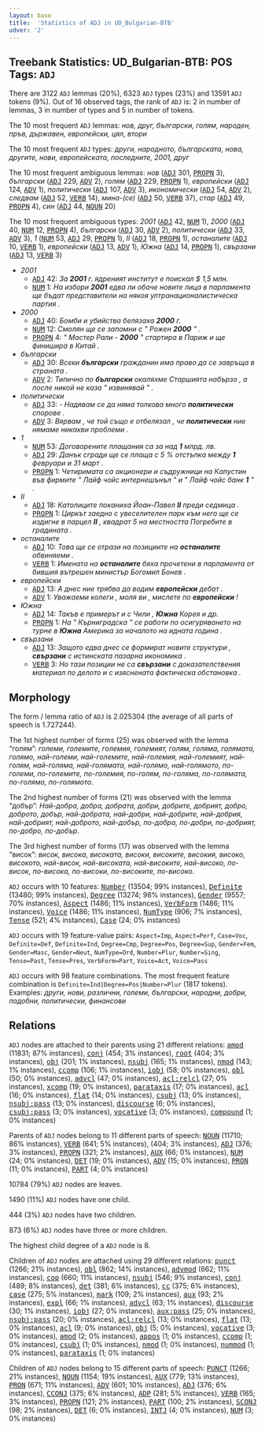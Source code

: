 ```yaml
---
layout: base
title:  'Statistics of ADJ in UD_Bulgarian-BTB'
udver: '2'
---
```


## Treebank Statistics: UD_Bulgarian-BTB: POS Tags: `ADJ`

There are 3122 `ADJ` lemmas (20%), 6323 `ADJ` types (23%) and 13591 `ADJ` tokens (9%).
Out of 16 observed tags, the rank of `ADJ` is: 2 in number of lemmas, 3 in number of types and 5 in number of tokens.

The 10 most frequent `ADJ` lemmas: <em>нов, друг, български, голям, народен, пръв, държавен, европейски, цял, втори</em>

The 10 most frequent `ADJ` types:  <em>други, народното, българската, нова, другите, нови, европейската, последните, 2001, друг</em>

The 10 most frequent ambiguous lemmas: <em>нов</em> (<tt><a href="bg_btb-pos-ADJ.html">ADJ</a></tt> 301, <tt><a href="bg_btb-pos-PROPN.html">PROPN</a></tt> 3), <em>български</em> (<tt><a href="bg_btb-pos-ADJ.html">ADJ</a></tt> 229, <tt><a href="bg_btb-pos-ADV.html">ADV</a></tt> 2), <em>голям</em> (<tt><a href="bg_btb-pos-ADJ.html">ADJ</a></tt> 229, <tt><a href="bg_btb-pos-PROPN.html">PROPN</a></tt> 1), <em>европейски</em> (<tt><a href="bg_btb-pos-ADJ.html">ADJ</a></tt> 124, <tt><a href="bg_btb-pos-ADV.html">ADV</a></tt> 1), <em>политически</em> (<tt><a href="bg_btb-pos-ADJ.html">ADJ</a></tt> 107, <tt><a href="bg_btb-pos-ADV.html">ADV</a></tt> 3), <em>икономически</em> (<tt><a href="bg_btb-pos-ADJ.html">ADJ</a></tt> 54, <tt><a href="bg_btb-pos-ADV.html">ADV</a></tt> 2), <em>следвам</em> (<tt><a href="bg_btb-pos-ADJ.html">ADJ</a></tt> 52, <tt><a href="bg_btb-pos-VERB.html">VERB</a></tt> 14), <em>мина-(се)</em> (<tt><a href="bg_btb-pos-ADJ.html">ADJ</a></tt> 50, <tt><a href="bg_btb-pos-VERB.html">VERB</a></tt> 37), <em>стар</em> (<tt><a href="bg_btb-pos-ADJ.html">ADJ</a></tt> 49, <tt><a href="bg_btb-pos-PROPN.html">PROPN</a></tt> 4), <em>син</em> (<tt><a href="bg_btb-pos-ADJ.html">ADJ</a></tt> 44, <tt><a href="bg_btb-pos-NOUN.html">NOUN</a></tt> 20)

The 10 most frequent ambiguous types:  <em>2001</em> (<tt><a href="bg_btb-pos-ADJ.html">ADJ</a></tt> 42, <tt><a href="bg_btb-pos-NUM.html">NUM</a></tt> 1), <em>2000</em> (<tt><a href="bg_btb-pos-ADJ.html">ADJ</a></tt> 40, <tt><a href="bg_btb-pos-NUM.html">NUM</a></tt> 12, <tt><a href="bg_btb-pos-PROPN.html">PROPN</a></tt> 4), <em>български</em> (<tt><a href="bg_btb-pos-ADJ.html">ADJ</a></tt> 30, <tt><a href="bg_btb-pos-ADV.html">ADV</a></tt> 2), <em>политически</em> (<tt><a href="bg_btb-pos-ADJ.html">ADJ</a></tt> 33, <tt><a href="bg_btb-pos-ADV.html">ADV</a></tt> 3), <em>1</em> (<tt><a href="bg_btb-pos-NUM.html">NUM</a></tt> 53, <tt><a href="bg_btb-pos-ADJ.html">ADJ</a></tt> 29, <tt><a href="bg_btb-pos-PROPN.html">PROPN</a></tt> 1), <em>II</em> (<tt><a href="bg_btb-pos-ADJ.html">ADJ</a></tt> 18, <tt><a href="bg_btb-pos-PROPN.html">PROPN</a></tt> 1), <em>останалите</em> (<tt><a href="bg_btb-pos-ADJ.html">ADJ</a></tt> 10, <tt><a href="bg_btb-pos-VERB.html">VERB</a></tt> 1), <em>европейски</em> (<tt><a href="bg_btb-pos-ADJ.html">ADJ</a></tt> 13, <tt><a href="bg_btb-pos-ADV.html">ADV</a></tt> 1), <em>Южна</em> (<tt><a href="bg_btb-pos-ADJ.html">ADJ</a></tt> 14, <tt><a href="bg_btb-pos-PROPN.html">PROPN</a></tt> 1), <em>свързани</em> (<tt><a href="bg_btb-pos-ADJ.html">ADJ</a></tt> 13, <tt><a href="bg_btb-pos-VERB.html">VERB</a></tt> 3)


* <em>2001</em>
  * <tt><a href="bg_btb-pos-ADJ.html">ADJ</a></tt> 42: <em>За <b>2001</b> г. ядреният институт е поискал $ 1,5 млн.</em>
  * <tt><a href="bg_btb-pos-NUM.html">NUM</a></tt> 1: <em>На избори <b>2001</b> едва ли обаче новите лица в парламента ще бъдат представители на някоя ултранационалистическа партия .</em>
* <em>2000</em>
  * <tt><a href="bg_btb-pos-ADJ.html">ADJ</a></tt> 40: <em>Бомби и убийства белязаха <b>2000</b> г.</em>
  * <tt><a href="bg_btb-pos-NUM.html">NUM</a></tt> 12: <em>Смолян ще се запомни с " Рожен <b>2000</b> " .</em>
  * <tt><a href="bg_btb-pos-PROPN.html">PROPN</a></tt> 4: <em>" Мастер Рали - <b>2000</b> " стартира в Париж и ще финишира в Китай .</em>
* <em>български</em>
  * <tt><a href="bg_btb-pos-ADJ.html">ADJ</a></tt> 30: <em>Всеки <b>български</b> гражданин има право да се завръща в страната .</em>
  * <tt><a href="bg_btb-pos-ADV.html">ADV</a></tt> 2: <em>Типично по <b>български</b> окаляхме Старшията набързо , а после никой не каза " извинявай " .</em>
* <em>политически</em>
  * <tt><a href="bg_btb-pos-ADJ.html">ADJ</a></tt> 33: <em>- Надявам се да няма толкова много <b>политически</b> спорове .</em>
  * <tt><a href="bg_btb-pos-ADV.html">ADV</a></tt> 3: <em>Вярвам , че той също е отбелязал , че <b>политически</b> ние нямаме никакви проблеми .</em>
* <em>1</em>
  * <tt><a href="bg_btb-pos-NUM.html">NUM</a></tt> 53: <em>Договорените плащания са за над <b>1</b> млрд. лв.</em>
  * <tt><a href="bg_btb-pos-ADJ.html">ADJ</a></tt> 29: <em>Данък сгради ще се плаща с 5 % отстъпка между <b>1</b> февруари и 31 март .</em>
  * <tt><a href="bg_btb-pos-PROPN.html">PROPN</a></tt> 1: <em>Четиримата са акционери и съдружници на Капустин във фирмите " Лайф чойс интернешънъл " и " Лайф чойс банк <b>1</b> " .</em>
* <em>II</em>
  * <tt><a href="bg_btb-pos-ADJ.html">ADJ</a></tt> 18: <em>Католиците поканиха Йоан-Павел <b>II</b> преди седмица .</em>
  * <tt><a href="bg_btb-pos-PROPN.html">PROPN</a></tt> 1: <em>Циркът заедно с увеселителен парк към него ще се издигне в парцел <b>II</b> , квадрат 5 на местността Погребите в градината .</em>
* <em>останалите</em>
  * <tt><a href="bg_btb-pos-ADJ.html">ADJ</a></tt> 10: <em>Това ще се отрази на позициите на <b>останалите</b> обвиняеми .</em>
  * <tt><a href="bg_btb-pos-VERB.html">VERB</a></tt> 1: <em>Имената на <b>останалите</b> бяха прочетени в парламента от бившия вътрешен министър Богомил Бонев .</em>
* <em>европейски</em>
  * <tt><a href="bg_btb-pos-ADJ.html">ADJ</a></tt> 13: <em>А днес ние трябва да водим <b>европейски</b> дебат .</em>
  * <tt><a href="bg_btb-pos-ADV.html">ADV</a></tt> 1: <em>Уважаеми колеги , моля ви , мислете по <b>европейски</b> !</em>
* <em>Южна</em>
  * <tt><a href="bg_btb-pos-ADJ.html">ADJ</a></tt> 14: <em>Такъв е примерът и с Чили , <b>Южна</b> Корея и др.</em>
  * <tt><a href="bg_btb-pos-PROPN.html">PROPN</a></tt> 1: <em>На " Кърниградска " се работи по осигуряването на турне в <b>Южна</b> Америка за началото на идната година .</em>
* <em>свързани</em>
  * <tt><a href="bg_btb-pos-ADJ.html">ADJ</a></tt> 13: <em>Защото едва днес се формират новите структури , <b>свързани</b> с истинската пазарна икономика .</em>
  * <tt><a href="bg_btb-pos-VERB.html">VERB</a></tt> 3: <em>Но тази позиции не са <b>свързани</b> с доказателствения материал по делото и с изяснената фактическа обстановка .</em>

## Morphology

The form / lemma ratio of `ADJ` is 2.025304 (the average of all parts of speech is 1.727244).

The 1st highest number of forms (25) was observed with the lemma “голям”: <em>големи, големите, големия, големият, голям, голяма, голямата, голямо, най-големи, най-големите, най-големия, най-големият, най-голям, най-голяма, най-голямата, най-голямо, най-голямото, по-големи, по-големите, по-големия, по-голям, по-голяма, по-голямата, по-голямо, по-голямото</em>.

The 2nd highest number of forms (21) was observed with the lemma “добър”: <em>Най-добра, добра, добрата, добри, добрите, добрият, добро, доброто, добър, най-добрата, най-добри, най-добрите, най-добрия, най-добрият, най-доброто, най-добър, по-добра, по-добри, по-добрият, по-добро, по-добър</em>.

The 3rd highest number of forms (17) was observed with the lemma “висок”: <em>висок, висока, високата, високи, високите, високия, високо, високото, най-висок, най-високата, най-високите, най-високо, по-висок, по-висока, по-високи, по-високите, по-високо</em>.

`ADJ` occurs with 10 features: <tt><a href="bg_btb-feat-Number.html">Number</a></tt> (13504; 99% instances), <tt><a href="bg_btb-feat-Definite.html">Definite</a></tt> (13480; 99% instances), <tt><a href="bg_btb-feat-Degree.html">Degree</a></tt> (13274; 98% instances), <tt><a href="bg_btb-feat-Gender.html">Gender</a></tt> (9557; 70% instances), <tt><a href="bg_btb-feat-Aspect.html">Aspect</a></tt> (1486; 11% instances), <tt><a href="bg_btb-feat-VerbForm.html">VerbForm</a></tt> (1486; 11% instances), <tt><a href="bg_btb-feat-Voice.html">Voice</a></tt> (1486; 11% instances), <tt><a href="bg_btb-feat-NumType.html">NumType</a></tt> (906; 7% instances), <tt><a href="bg_btb-feat-Tense.html">Tense</a></tt> (521; 4% instances), <tt><a href="bg_btb-feat-Case.html">Case</a></tt> (24; 0% instances)

`ADJ` occurs with 19 feature-value pairs: `Aspect=Imp`, `Aspect=Perf`, `Case=Voc`, `Definite=Def`, `Definite=Ind`, `Degree=Cmp`, `Degree=Pos`, `Degree=Sup`, `Gender=Fem`, `Gender=Masc`, `Gender=Neut`, `NumType=Ord`, `Number=Plur`, `Number=Sing`, `Tense=Past`, `Tense=Pres`, `VerbForm=Part`, `Voice=Act`, `Voice=Pass`

`ADJ` occurs with 98 feature combinations.
The most frequent feature combination is `Definite=Ind|Degree=Pos|Number=Plur` (1817 tokens).
Examples: <em>други, нови, различни, големи, български, народни, добри, подобни, политически, финансови</em>


## Relations

`ADJ` nodes are attached to their parents using 21 different relations: <tt><a href="bg_btb-dep-amod.html">amod</a></tt> (11831; 87% instances), <tt><a href="bg_btb-dep-conj.html">conj</a></tt> (454; 3% instances), <tt><a href="bg_btb-dep-root.html">root</a></tt> (404; 3% instances), <tt><a href="bg_btb-dep-obj.html">obj</a></tt> (201; 1% instances), <tt><a href="bg_btb-dep-nsubj.html">nsubj</a></tt> (165; 1% instances), <tt><a href="bg_btb-dep-nmod.html">nmod</a></tt> (143; 1% instances), <tt><a href="bg_btb-dep-ccomp.html">ccomp</a></tt> (106; 1% instances), <tt><a href="bg_btb-dep-iobj.html">iobj</a></tt> (58; 0% instances), <tt><a href="bg_btb-dep-obl.html">obl</a></tt> (50; 0% instances), <tt><a href="bg_btb-dep-advcl.html">advcl</a></tt> (47; 0% instances), <tt><a href="bg_btb-dep-acl-relcl.html">acl:relcl</a></tt> (27; 0% instances), <tt><a href="bg_btb-dep-xcomp.html">xcomp</a></tt> (19; 0% instances), <tt><a href="bg_btb-dep-parataxis.html">parataxis</a></tt> (17; 0% instances), <tt><a href="bg_btb-dep-acl.html">acl</a></tt> (16; 0% instances), <tt><a href="bg_btb-dep-flat.html">flat</a></tt> (14; 0% instances), <tt><a href="bg_btb-dep-csubj.html">csubj</a></tt> (13; 0% instances), <tt><a href="bg_btb-dep-nsubj-pass.html">nsubj:pass</a></tt> (13; 0% instances), <tt><a href="bg_btb-dep-discourse.html">discourse</a></tt> (6; 0% instances), <tt><a href="bg_btb-dep-csubj-pass.html">csubj:pass</a></tt> (3; 0% instances), <tt><a href="bg_btb-dep-vocative.html">vocative</a></tt> (3; 0% instances), <tt><a href="bg_btb-dep-compound.html">compound</a></tt> (1; 0% instances)

Parents of `ADJ` nodes belong to 11 different parts of speech: <tt><a href="bg_btb-pos-NOUN.html">NOUN</a></tt> (11710; 86% instances), <tt><a href="bg_btb-pos-VERB.html">VERB</a></tt> (641; 5% instances),  (404; 3% instances), <tt><a href="bg_btb-pos-ADJ.html">ADJ</a></tt> (376; 3% instances), <tt><a href="bg_btb-pos-PROPN.html">PROPN</a></tt> (321; 2% instances), <tt><a href="bg_btb-pos-AUX.html">AUX</a></tt> (66; 0% instances), <tt><a href="bg_btb-pos-NUM.html">NUM</a></tt> (24; 0% instances), <tt><a href="bg_btb-pos-DET.html">DET</a></tt> (19; 0% instances), <tt><a href="bg_btb-pos-ADV.html">ADV</a></tt> (15; 0% instances), <tt><a href="bg_btb-pos-PRON.html">PRON</a></tt> (11; 0% instances), <tt><a href="bg_btb-pos-PART.html">PART</a></tt> (4; 0% instances)

10784 (79%) `ADJ` nodes are leaves.

1490 (11%) `ADJ` nodes have one child.

444 (3%) `ADJ` nodes have two children.

873 (6%) `ADJ` nodes have three or more children.

The highest child degree of a `ADJ` node is 8.

Children of `ADJ` nodes are attached using 29 different relations: <tt><a href="bg_btb-dep-punct.html">punct</a></tt> (1266; 21% instances), <tt><a href="bg_btb-dep-obl.html">obl</a></tt> (862; 14% instances), <tt><a href="bg_btb-dep-advmod.html">advmod</a></tt> (662; 11% instances), <tt><a href="bg_btb-dep-cop.html">cop</a></tt> (660; 11% instances), <tt><a href="bg_btb-dep-nsubj.html">nsubj</a></tt> (546; 9% instances), <tt><a href="bg_btb-dep-conj.html">conj</a></tt> (489; 8% instances), <tt><a href="bg_btb-dep-det.html">det</a></tt> (381; 6% instances), <tt><a href="bg_btb-dep-cc.html">cc</a></tt> (375; 6% instances), <tt><a href="bg_btb-dep-case.html">case</a></tt> (275; 5% instances), <tt><a href="bg_btb-dep-mark.html">mark</a></tt> (109; 2% instances), <tt><a href="bg_btb-dep-aux.html">aux</a></tt> (93; 2% instances), <tt><a href="bg_btb-dep-expl.html">expl</a></tt> (66; 1% instances), <tt><a href="bg_btb-dep-advcl.html">advcl</a></tt> (63; 1% instances), <tt><a href="bg_btb-dep-discourse.html">discourse</a></tt> (30; 1% instances), <tt><a href="bg_btb-dep-iobj.html">iobj</a></tt> (27; 0% instances), <tt><a href="bg_btb-dep-aux-pass.html">aux:pass</a></tt> (25; 0% instances), <tt><a href="bg_btb-dep-nsubj-pass.html">nsubj:pass</a></tt> (20; 0% instances), <tt><a href="bg_btb-dep-acl-relcl.html">acl:relcl</a></tt> (13; 0% instances), <tt><a href="bg_btb-dep-flat.html">flat</a></tt> (13; 0% instances), <tt><a href="bg_btb-dep-acl.html">acl</a></tt> (9; 0% instances), <tt><a href="bg_btb-dep-obj.html">obj</a></tt> (5; 0% instances), <tt><a href="bg_btb-dep-vocative.html">vocative</a></tt> (3; 0% instances), <tt><a href="bg_btb-dep-amod.html">amod</a></tt> (2; 0% instances), <tt><a href="bg_btb-dep-appos.html">appos</a></tt> (1; 0% instances), <tt><a href="bg_btb-dep-ccomp.html">ccomp</a></tt> (1; 0% instances), <tt><a href="bg_btb-dep-csubj.html">csubj</a></tt> (1; 0% instances), <tt><a href="bg_btb-dep-nmod.html">nmod</a></tt> (1; 0% instances), <tt><a href="bg_btb-dep-nummod.html">nummod</a></tt> (1; 0% instances), <tt><a href="bg_btb-dep-parataxis.html">parataxis</a></tt> (1; 0% instances)

Children of `ADJ` nodes belong to 15 different parts of speech: <tt><a href="bg_btb-pos-PUNCT.html">PUNCT</a></tt> (1266; 21% instances), <tt><a href="bg_btb-pos-NOUN.html">NOUN</a></tt> (1154; 19% instances), <tt><a href="bg_btb-pos-AUX.html">AUX</a></tt> (779; 13% instances), <tt><a href="bg_btb-pos-PRON.html">PRON</a></tt> (671; 11% instances), <tt><a href="bg_btb-pos-ADV.html">ADV</a></tt> (601; 10% instances), <tt><a href="bg_btb-pos-ADJ.html">ADJ</a></tt> (376; 6% instances), <tt><a href="bg_btb-pos-CCONJ.html">CCONJ</a></tt> (375; 6% instances), <tt><a href="bg_btb-pos-ADP.html">ADP</a></tt> (281; 5% instances), <tt><a href="bg_btb-pos-VERB.html">VERB</a></tt> (165; 3% instances), <tt><a href="bg_btb-pos-PROPN.html">PROPN</a></tt> (121; 2% instances), <tt><a href="bg_btb-pos-PART.html">PART</a></tt> (100; 2% instances), <tt><a href="bg_btb-pos-SCONJ.html">SCONJ</a></tt> (98; 2% instances), <tt><a href="bg_btb-pos-DET.html">DET</a></tt> (6; 0% instances), <tt><a href="bg_btb-pos-INTJ.html">INTJ</a></tt> (4; 0% instances), <tt><a href="bg_btb-pos-NUM.html">NUM</a></tt> (3; 0% instances)

